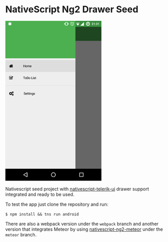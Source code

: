# NativeScript Ng2 Drawer Seed

![Screenshot](screen.png)

Nativescript seed project with [nativescript-telerik-ui](https://www.npmjs.com/package/nativescript-telerik-ui) 
drawer support integrated and ready to be used.

To test the app just clone the repository and run:
```shell
$ npm install && tns run android
```

There are also a webpack version under the `webpack` branch and another version
that integrates Meteor by using [nativescript-ng2-meteor](https://github.com/ntrp/nativescript-ng2-meteor)
under the `meteor` branch.
